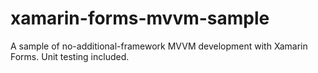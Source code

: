 # xamarin-forms-mvvm-sample
A sample of no-additional-framework MVVM development with Xamarin Forms. Unit testing included.
